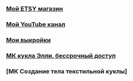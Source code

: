 ###    [Мой ETSY магазин](https://www.etsy.com/shop/TomirisDoll)
###    [Мой YouTube канал](https://www.youtube.com/channel/UCTKcCSqvU8Fucn1ifDGNxIQ/videos)
###    [Мои выкройки](https://www.instagram.com/explore/tags/%D0%B2%D1%8B%D0%BA%D1%80%D0%BE%D0%B9%D0%BA%D0%B0_tomiris)
###    [МК кукла Элли, бессрочный доступ](https://vk.com/club195854179)
###    [МК Создание тела текстильной куклы]



